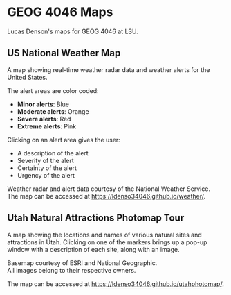 # GEOG 4046 Maps
Lucas Denson's maps for GEOG 4046 at LSU.

## US National Weather Map
A map showing real-time weather radar data and weather alerts for the United States.  

The alert areas are color coded:
* **Minor alerts**: Blue  
* **Moderate alerts**: Orange  
* **Severe alerts**: Red  
* **Extreme alerts**: Pink  

Clicking on an alert area gives the user:  
* A description of the alert
* Severity of the alert
* Certainty of the alert
* Urgency of the alert

Weather radar and alert data courtesy of the National Weather Service.  
The map can be accessed at <https://ldenso34046.github.io/weather/>.

## Utah Natural Attractions Photomap Tour
A map showing the locations and names of various natural sites and attractions in Utah. Clicking on one of the markers brings up a pop-up window with a description of each site, along with an image.

Basemap courtesy of ESRI and National Geographic.  
All images belong to their respective owners.  

The map can be accessed at <https://ldenso34046.github.io/utahphotomap/>.
